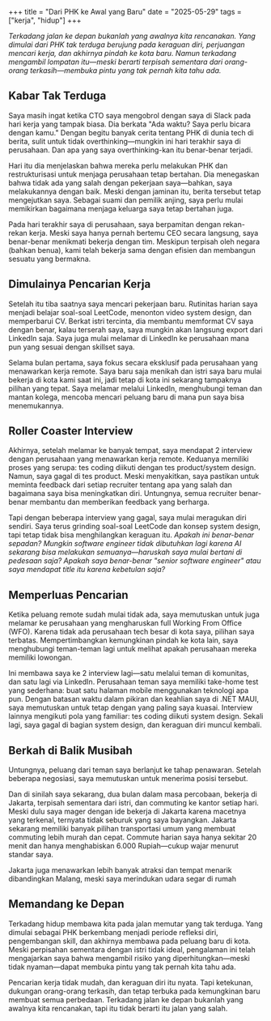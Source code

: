 +++
title = "Dari PHK ke Awal yang Baru"
date = "2025-05-29"
tags = ["kerja", "hidup"]
+++

*Terkadang jalan ke depan bukanlah yang awalnya kita rencanakan. Yang dimulai dari PHK tak terduga berujung pada keraguan diri, perjuangan mencari kerja, dan akhirnya pindah ke kota baru. Namun terkadang mengambil lompatan itu—meski berarti terpisah sementara dari orang-orang terkasih—membuka pintu yang tak pernah kita tahu ada.*

## Kabar Tak Terduga

Saya masih ingat ketika CTO saya mengobrol dengan saya di Slack pada hari kerja yang tampak biasa. Dia berkata "Ada waktu? Saya perlu bicara dengan kamu." Dengan begitu banyak cerita tentang PHK di dunia tech di berita, sulit untuk tidak overthinking—mungkin ini hari terakhir saya di perusahaan. Dan apa yang saya overthinking-kan itu benar-benar terjadi.

Hari itu dia menjelaskan bahwa mereka perlu melakukan PHK dan restrukturisasi untuk menjaga perusahaan tetap bertahan. Dia menegaskan bahwa tidak ada yang salah dengan pekerjaan saya—bahkan, saya melakukannya dengan baik. Meski dengan jaminan itu, berita tersebut tetap mengejutkan saya. Sebagai suami dan pemilik anjing, saya perlu mulai memikirkan bagaimana menjaga keluarga saya tetap bertahan juga.

Pada hari terakhir saya di perusahaan, saya berpamitan dengan rekan-rekan kerja. Meski saya hanya pernah bertemu CEO secara langsung, saya benar-benar menikmati bekerja dengan tim. Meskipun terpisah oleh negara (bahkan benua), kami telah bekerja sama dengan efisien dan membangun sesuatu yang bermakna.

## Dimulainya Pencarian Kerja

Setelah itu tiba saatnya saya mencari pekerjaan baru. Rutinitas harian saya menjadi belajar soal-soal LeetCode, menonton video system design, dan memperbarui CV. Berkat istri tercinta, dia membantu memformat CV saya dengan benar, kalau terserah saya, saya mungkin akan langsung export dari LinkedIn saja. Saya juga mulai melamar di LinkedIn ke perusahaan mana pun yang sesuai dengan skillset saya.

Selama bulan pertama, saya fokus secara eksklusif pada perusahaan yang menawarkan kerja remote. Saya baru saja menikah dan istri saya baru mulai bekerja di kota kami saat ini, jadi tetap di kota ini sekarang tampaknya pilihan yang tepat. Saya melamar melalui LinkedIn, menghubungi teman dan mantan kolega, mencoba mencari peluang baru di mana pun saya bisa menemukannya.

## Roller Coaster Interview

Akhirnya, setelah melamar ke banyak tempat, saya mendapat 2 interview dengan perusahaan yang menawarkan kerja remote. Keduanya memiliki proses yang serupa: tes coding diikuti dengan tes product/system design. Namun, saya gagal di tes product. Meski menyakitkan, saya pastikan untuk meminta feedback dari setiap recruiter tentang apa yang salah dan bagaimana saya bisa meningkatkan diri. Untungnya, semua recruiter benar-benar membantu dan memberikan feedback yang berharga.

Tapi dengan beberapa interview yang gagal, saya mulai meragukan diri sendiri. Saya terus grinding soal-soal LeetCode dan konsep system design, tapi tetap tidak bisa menghilangkan keraguan itu. *Apakah ini benar-benar sepadan? Mungkin software engineer tidak dibutuhkan lagi karena AI sekarang bisa melakukan semuanya—haruskah saya mulai bertani di pedesaan saja? Apakah saya benar-benar "senior software engineer" atau saya mendapat title itu karena kebetulan saja?*

## Memperluas Pencarian

Ketika peluang remote sudah mulai tidak ada, saya memutuskan untuk juga melamar ke perusahaan yang mengharuskan full Working From Office (WFO). Karena tidak ada perusahaan tech besar di kota saya, pilihan saya terbatas. Mempertimbangkan kemungkinan pindah ke kota lain, saya menghubungi teman-teman lagi untuk melihat apakah perusahaan mereka memiliki lowongan.

Ini membawa saya ke 2 interview lagi—satu melalui teman di komunitas, dan satu lagi via LinkedIn. Perusahaan teman saya memiliki take-home test yang sederhana: buat satu halaman mobile menggunakan teknologi apa pun. Dengan batasan waktu dalam pikiran dan keahlian saya di .NET MAUI, saya memutuskan untuk tetap dengan yang paling saya kuasai. Interview lainnya mengikuti pola yang familiar: tes coding diikuti system design. Sekali lagi, saya gagal di bagian system design, dan keraguan diri muncul kembali.

## Berkah di Balik Musibah

Untungnya, peluang dari teman saya berlanjut ke tahap penawaran. Setelah beberapa negosiasi, saya memutuskan untuk menerima posisi tersebut.

Dan di sinilah saya sekarang, dua bulan dalam masa percobaan, bekerja di Jakarta, terpisah sementara dari istri, dan commuting ke kantor setiap hari. Meski dulu saya mager dengan ide bekerja di Jakarta karena macetnya yang terkenal, ternyata tidak seburuk yang saya bayangkan. Jakarta sekarang memiliki banyak pilihan transportasi umum yang membuat commuting lebih murah dan cepat. Commute harian saya hanya sekitar 20 menit dan hanya menghabiskan 6.000 Rupiah—cukup wajar menurut standar saya.

Jakarta juga menawarkan lebih banyak atraksi dan tempat menarik dibandingkan Malang, meski saya merindukan udara segar di rumah 

## Memandang ke Depan

Terkadang hidup membawa kita pada jalan memutar yang tak terduga. Yang dimulai sebagai PHK berkembang menjadi periode refleksi diri, pengembangan skill, dan akhirnya membawa pada peluang baru di kota. Meski perpisahan sementara dengan istri tidak ideal, pengalaman ini telah mengajarkan saya bahwa mengambil risiko yang diperhitungkan—meski tidak nyaman—dapat membuka pintu yang tak pernah kita tahu ada.

Pencarian kerja tidak mudah, dan keraguan diri itu nyata. Tapi ketekunan, dukungan orang-orang terkasih, dan tetap terbuka pada kemungkinan baru membuat semua perbedaan. Terkadang jalan ke depan bukanlah yang awalnya kita rencanakan, tapi itu tidak berarti itu jalan yang salah.
